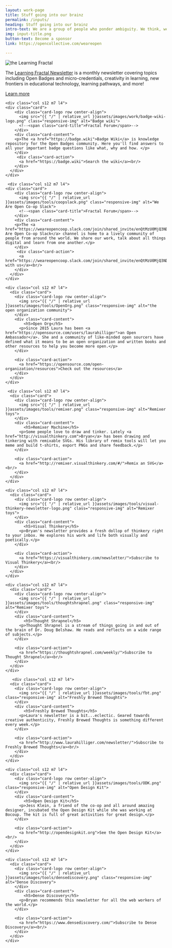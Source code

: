 ```yaml
---
layout: work-page
title: Stuff going into our brainz
permalink: /inputs/
heading: Stuff going into our brainz
intro-text: We are a group of people who ponder ambiguity. We think, we learn, we get inspired, and then we take our inputs and output things into creative solutions for nebulous problems. Here are <em>some</em> things we follow and contribute to.
img: input-title.png
button-text: Become a sponsor
link: https://opencollective.com/weareopen

---
```

<div class="row">
	
 <div class="col s12 m7 l4">
      <div class="card">
        <div class="card-logo row center-align">
          <img src="{{ "/" | relative_url }}assets/images/learning-fractal-logo.png" class="responsive-img" alt="the Learning Fractal">
          <!--<span class="card-title">the Learning Fractal</span>-->
        </div>
        <div class="card-content">
          <p>The <a href="{{ "/" | relative_url }}newsletter">Learning Fractal Newsletter</a> is a monthly newsletter covering topics including Open Badges and micro-credentials, creativity in learning, new frontiers in educational technology, learning pathways, and more!</p>
        </div>
         <div class="card-action">
          <a href="{{ "/" | relative_url }}newsletter">Learn more</a><br/>
        </div>
      </div>
     </div>
     
    <div class="col s12 m7 l4">
	<div class="card">
        <div class="card-logo row center-align">
          <img src="{{ "/" | relative_url }}assets/images/work/badge-wiki-logo.png" class="responsive-img" alt="Badge wiki">
          <!--<span class="card-title">Fractal Forum</span>-->
        </div>
        <div class="card-content">
		<p>The <a href="https://badge.wiki">Badge Wiki</a> is knowledge repository for the Open Badges community. Here you'll find answers to all your important badge questions like what, why and how. </p>
        </div>
         <div class="card-action">
          <a href="https://badge.wiki">Search the wiki</a><br/>
        </div>
      </div>	    
    </div>	

     <div class="col s12 m7 l4">
	<div class="card">
        <div class="card-logo row center-align">
          <img src="{{ "/" | relative_url }}assets/images/tools/coopslack.png" class="responsive-img" alt="We Are Open Co-op Slack">
          <!--<span class="card-title">Fractal Forum</span>-->
        </div>
        <div class="card-content">
		<p>The <a href="https://weareopencoop.slack.com/join/shared_invite/enQtMzU0MjQ3NDg4NzQwLThjMWQwM2RmMTIwMmU4YzJmNTRiOGExYTYwYTBkOTg0YmY3ZTA2ZGIyY2NlNzdhNzUyMjYxOWYyOWFiNGZmMTU">We Are Open Co-op Slack</a> channel is home to a lively community of people from around the world. We share our work, talk about all things digital and learn from one another.</p>
        </div>
         <div class="card-action">
          <a href="https://weareopencoop.slack.com/join/shared_invite/enQtMzU0MjQ3NDg4NzQwLThjMWQwM2RmMTIwMmU4YzJmNTRiOGExYTYwYTBkOTg0YmY3ZTA2ZGIyY2NlNzdhNzUyMjYxOWYyOWFiNGZmMTU">Slack with us</a><br/>
        </div>
      </div>	    
    </div>
    
    <div class="col s12 m7 l4">
      <div class="card">
        <div class="card-logo row center-align">
          <img src="{{ "/" | relative_url }}assets/images/tools/OpenOrg.png" class="responsive-img" alt="the open organization community">
        </div>
        <div class="card-content">
	        <h5>Open Org</h5>
          <p>Since 2015 Laura has been <a href="https://opensource.com/users/laurahilliger">an Open Ambassador</a>. She and a community of like-minded open sourcers have defined what it means to be an open organization and written books and other resources to help you become more open.</p>
        </div>
        
        <div class="card-action">
          <a href="https://opensource.com/open-organization/resources">Check out the resources</a>
        </div>
      </div>
    </div>
    
     <div class="col s12 m7 l4">
      <div class="card">
        <div class="card-logo row center-align">
          <img src="{{ "/" | relative_url }}assets/images/tools/remixer.png" class="responsive-img" alt="Remixer toys">
        </div>
        <div class="card-content">
	        <h5>Remixer Machine</h5>
          <p>Some people love to draw and tinker. Lately <a href="http://visualthinkery.com">Bryan</a> has been drawing and tinkering with remixable SVGs. His library of remix tools will let you meme and build t-shirts, export PNGs and share feedback.</p>
        </div>
        
        <div class="card-action">
          <a href="http://remixer.visualthinkery.com/#/">Remix an SVG</a><br/>
        </div>
      </div>
    </div>
    
    <div class="col s12 m7 l4">
      <div class="card">
        <div class="card-logo row center-align">
          <img src="{{ "/" | relative_url }}assets/images/tools/visual-thinkery-newsletter-logo.png" class="responsive-img" alt="Remixer toys">
        </div>
        <div class="card-content">
	        <h5>Visual Thinkery</h5>
          <p>Bryan's newsletter provides a fresh dollop of thinkery right to your inbox. He explores his work and life both visually and poetically.</p>
        </div>
        
        <div class="card-action">
          <a href="https://visualthinkery.com/newsletter/">Subscribe to Visual Thinkery</a><br/>
        </div>
      </div>
    </div>
    
    <div class="col s12 m7 l4">
      <div class="card">
        <div class="card-logo row center-align">
          <img src="{{ "/" | relative_url }}assets/images/tools/thoughtshrapnel.png" class="responsive-img" alt="Remixer toys">
        </div>
        <div class="card-content">
	        <h5>Thought Shrapnel</h5>
          <p>Thought Shrapnel is a stream of things going in and out of the brain of Dr. Doug Belshaw. He reads and reflects on a wide range of subjects.</p>
        </div>
        
        <div class="card-action">
          <a href="https://thoughtshrapnel.com/weekly/">Subscribe to Thought Shrapnel</a><br/>
        </div>
      </div>
    </div>	
    
       <div class="col s12 m7 l4">
      <div class="card">
        <div class="card-logo row center-align">
          <img src="{{ "/" | relative_url }}assets/images/tools/fbt.png" class="responsive-img" alt="Freshly Brewed Thoughts">
        </div>
        <div class="card-content">
	        <h5>Freshly Brewed Thoughts</h5>
          <p>Laura's newsletter is a bit...eclectic. Geared towards creative authenticity, Freshly Brewed Thoughts is something different every week.</p>
        </div>
        
        <div class="card-action">
          <a href="http://www.laurahilliger.com/newsletter/">Subscribe to Freshly Brewed Thoughts</a><br/>
        </div>
      </div>
    </div>	
    
    <div class="col s12 m7 l4">
      <div class="card">
        <div class="card-logo row center-align">
          <img src="{{ "/" | relative_url }}assets/images/tools/ODK.png" class="responsive-img" alt="Open Design Kit">
        </div>
        <div class="card-content">
	        <h5>Open Design Kit</h5>
          <p>Jess Klein, a friend of the co-op and all around amazing designer, incubated the Open Design Kit while she was working at Bocoup. The kit is full of great activities for great design.</p>
        </div>
        
        <div class="card-action">
          <a href="http://opendesignkit.org">See the Open Design Kit</a><br/>
        </div>
      </div>
    </div>	
    
    <div class="col s12 m7 l4">
      <div class="card">
        <div class="card-logo row center-align">
          <img src="{{ "/" | relative_url }}assets/images/tools/densediscovery.png" class="responsive-img" alt="Dense Discovery">
        </div>
        <div class="card-content">
	        <h5>Dense Discovery</h5>
          <p>Bryan recommends this newsletter for all the web workers of the world.</p>
        </div>
        
        <div class="card-action">
          <a href="https://www.densediscovery.com/">Subscribe to Dense Discovery</a><br/>
        </div>
      </div>
    </div>	
    
    
</div>	